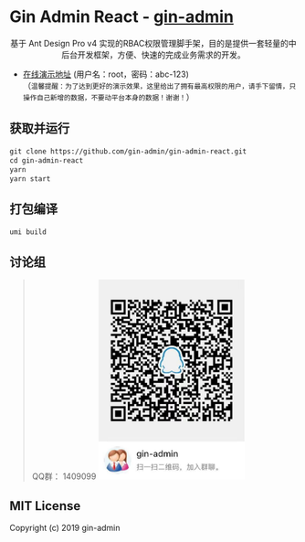 # Gin Admin React - [gin-admin](https://github.com/LyricTian/gin-admin)
<div align="center">
基于 Ant Design Pro v4 实现的RBAC权限管理脚手架，目的是提供一套轻量的中后台开发框架，方便、快速的完成业务需求的开发。   
</div>

- [在线演示地址](http://demo.tiannianshou.com) (用户名：root，密码：abc-123)   
（`温馨提醒：为了达到更好的演示效果，这里给出了拥有最高权限的用户，请手下留情，只操作自己新增的数据，不要动平台本身的数据！谢谢！`）

## 获取并运行
```
git clone https://github.com/gin-admin/gin-admin-react.git
cd gin-admin-react
yarn
yarn start
```

## 打包编译
```
umi build
```

## 讨论组
> QQ群： 1409099
> <img src="./screenshot_qq.jpeg" width="256" height="350" />

## MIT License
Copyright (c) 2019 gin-admin   
